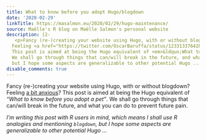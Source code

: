 ```yaml
---
title: What to know before you adopt Hugo/blogdown
date: '2020-02-29'
linkTitle: https://masalmon.eu/2020/02/29/hugo-maintenance/
source: Maëlle's R blog on Maëlle Salmon's personal website
description: |2-
   <p>Fancy (re-)creating your website using Hugo, with or without blogdown?
  Feeling <a href="https://twitter.com/OscarBaruffa/status/1233133764282322945">a bit anxious</a>?
  This post is aimed at being the Hugo equivalent of <em>&ldquo;What to know before you adopt a pet&rdquo;</em>.
  We shall go through things that can/will break in the future, and what you can do to prevent future pain.</p> <p><em>I&rsquo;m writing this post with R users in mind, which means I shall use R analogies and mentioning <code>blogdown</code>,
  but I hope some aspects are generalizable to other potential Hugo ...
disable_comments: true
---
```

 <p>Fancy (re-)creating your website using Hugo, with or without blogdown?
Feeling <a href="https://twitter.com/OscarBaruffa/status/1233133764282322945">a bit anxious</a>?
This post is aimed at being the Hugo equivalent of <em>&ldquo;What to know before you adopt a pet&rdquo;</em>.
We shall go through things that can/will break in the future, and what you can do to prevent future pain.</p> <p><em>I&rsquo;m writing this post with R users in mind, which means I shall use R analogies and mentioning <code>blogdown</code>,
but I hope some aspects are generalizable to other potential Hugo ...
